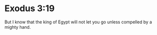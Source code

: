 # Exodus 3:19

But I know that the king of Egypt will not let you go unless compelled by a mighty hand.
